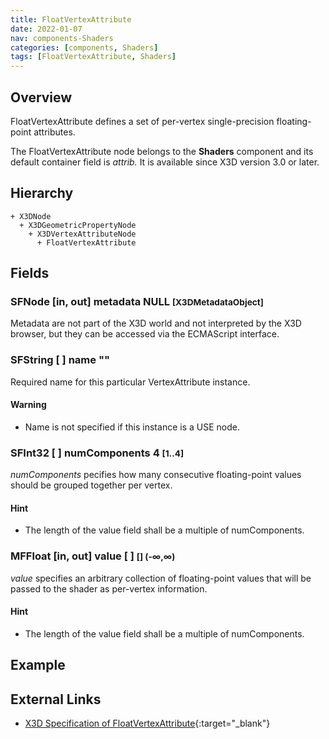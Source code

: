 ```yaml
---
title: FloatVertexAttribute
date: 2022-01-07
nav: components-Shaders
categories: [components, Shaders]
tags: [FloatVertexAttribute, Shaders]
---
```

<style>
.post h3 {
  word-spacing: 0.2em;
}
</style>

## Overview

FloatVertexAttribute defines a set of per-vertex single-precision floating-point attributes.

The FloatVertexAttribute node belongs to the **Shaders** component and its default container field is *attrib.* It is available since X3D version 3.0 or later.

## Hierarchy

```
+ X3DNode
  + X3DGeometricPropertyNode
    + X3DVertexAttributeNode
      + FloatVertexAttribute
```

## Fields

### SFNode [in, out] **metadata** NULL <small>[X3DMetadataObject]</small>

Metadata are not part of the X3D world and not interpreted by the X3D browser, but they can be accessed via the ECMAScript interface.

### SFString [ ] **name** ""

Required name for this particular VertexAttribute instance.

#### Warning

- Name is not specified if this instance is a USE node.

### SFInt32 [ ] **numComponents** 4 <small>[1..4]</small>

*numComponents* pecifies how many consecutive floating-point values should be grouped together per vertex.

#### Hint

- The length of the value field shall be a multiple of numComponents.

### MFFloat [in, out] **value** [ ] <small>[] (-∞,∞)</small>

*value* specifies an arbitrary collection of floating-point values that will be passed to the shader as per-vertex information.

#### Hint

- The length of the value field shall be a multiple of numComponents.

## Example

<x3d-canvas src="https://create3000.github.io/media/examples/Shaders/FloatVertexAttribute/FloatVertexAttribute.x3d"></x3d-canvas>

## External Links

- [X3D Specification of FloatVertexAttribute](https://www.web3d.org/documents/specifications/19775-1/V4.0/Part01/components/shaders.html#FloatVertexAttribute){:target="_blank"}
